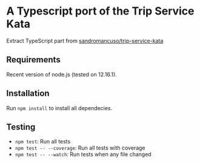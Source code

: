 # A Typescript port of the Trip Service Kata

Extract TypeScript part from [sandromancuso/trip-service-kata](https://github.com/sandromancuso/trip-service-kata)

## Requirements

Recent version of node.js (tested on 12.16.1).

## Installation

Run `npm install` to install all dependecies.

## Testing

- `npm test`: Run all tests
- `npm test -- --coverage`: Run all tests with coverage
- `npm test -- --watch`: Run tests when any file changed
